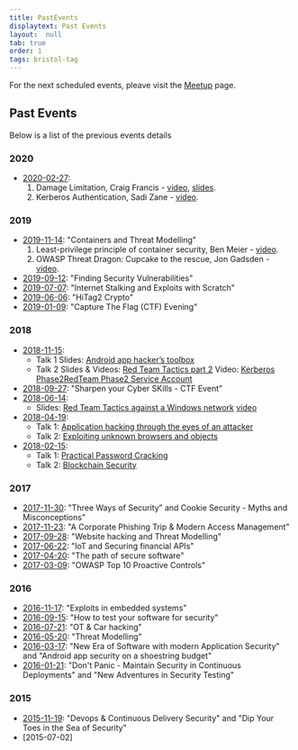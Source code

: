 ```yaml
---
title: PastEvents
displaytext: Past Events
layout:  null
tab: true
order: 1
tags: bristol-tag
---
```


For the next scheduled events, pleave visit the [Meetup](https://www.meetup.com/owasp-bristol/) page.

## Past Events

Below is a list of the previous events details

### 2020

* [2020-02-27](https://www.meetup.com/OWASP-Bristol/events/268319030/):
    1. Damage Limitation, Craig Francis - [video](https://www.facebook.com/owaspBristol/videos/vb.100023289937843/639771026809223/), [slides](https://github.com/OWASP/www-chapter-bristol-uk/tree/main/assets/slides/2020/02-27-Damage-Limitation.pdf).
    2. Kerberos Authentication, Sadi Zane - [video](https://www.facebook.com/owaspBristol/videos/vb.100023289937843/639829846803341/).

### 2019

* [2019-11-14](https://www.meetup.com/OWASP-Bristol/events/261525682/): "Containers and Threat Modelling"
    1. Least-privilege principle of container security, Ben Meier - [video](https://www.facebook.com/OWASPBristolChapter/videos/273762846884042/).
    2. OWASP Threat Dragon: Cupcake to the rescue, Jon Gadsden - [video](https://www.facebook.com/OWASPBristolChapter/videos/652333085173880/).
* [2019-09-12](https://www.meetup.com/OWASP-Bristol/events/261525677/): "Finding Security Vulnerabilities"
* [2019-07-07](https://www.meetup.com/OWASP-Bristol/events/260281462/): "Internet Stalking and Exploits with Scratch"
* [2019-06-06](https://www.meetup.com/OWASP-Bristol/events/261458168/): "HiTag2 Crypto"
* [2019-01-09](https://www.meetup.com/OWASP-Bristol/events/257594082/): "Capture The Flag (CTF) Evening"

### 2018

* [2018-11-15](https://www.meetup.com/OWASP-Bristol/events/254049342/):
  * Talk 1 Slides: [Android app hacker’s toolbox](https://github.com/OWASP/www-chapter-bristol-uk/blob/main/assets/slides/2018/OWASP-Android-Hackers-Toolbox.pptx)
  * Talk 2 Slides & Videos: [Red Team Tactics part 2](https://github.com/OWASP/www-chapter-bristol-uk/blob/main/assets/slides/2018/OWASPBristol-Red-Team-15-11-2018.pdf) Video: [Kerberos Phase2](https://youtu.be/cwFXc5d6sXY)[RedTeam Phase2 Service Account](https://youtu.be/7Le44AFAtGc)
* [2018-09-27](https://www.meetup.com/OWASP-Bristol/events/254049195/): "Sharpen your Cyber SKills - CTF Event"
* [2018-06-14](https://www.meetup.com/OWASP-Bristol/events/247968102/):
  * Slides: [Red Team Tactics against a Windows network](https://github.com/OWASP/www-chapter-bristol-uk/blob/main/assets/slides/2018/OWASPBristol-Red_Team.pdf) [video](https://www.youtube.com/watch?v=s-UcuRtD4_8)
* [2018-04-19](https://www.meetup.com/OWASP-Bristol/events/245738650/):
  * Talk 1: [Application hacking through the eyes of an attacker](https://github.com/OWASP/www-chapter-bristol-uk/blob/main/assets/slides/2018/Application-Hacking-Though-The-Eyes-Of-An-Attacker.pdf)
  * Talk 2: [Exploiting unknown browsers and objects](https://github.com/OWASP/www-chapter-bristol-uk/blob/main/assets/slides/2018/Exploiting_Unknown_browsers.pdf)
* [2018-02-15](https://www.meetup.com/OWASP-Bristol/events/245738659/):
  * Talk 1: [Practical Password Cracking](https://www.owasp.org/images/e/e0/OWASPBristol-2018-02-19-practical-password-cracking.pdf)
  * Talk 2: [Blockchain Security](https://github.com/OWASP/www-chapter-bristol-uk/blob/main/assets/slides/2018/OWASPBristol-2018-02-19-Blockchain-Security.pptx)

### 2017

* [2017-11-30](https://www.meetup.com/OWASP-Bristol/events/244761832/): "Three Ways of Security” and Cookie Security - Myths and Misconceptions"
* [2017-11-23](https://www.meetup.com/OWASP-Bristol/events/241535079/): "A Corporate Phishing Trip & Modern Access Management"
* [2017-09-28](https://www.meetup.com/OWASP-Bristol/events/240114497/): "Website hacking and Threat Modelling"
* [2017-06-22](https://www.meetup.com/OWASP-Bristol/events/235736793/): "IoT and Securing financial APIs"
* [2017-04-20](https://www.meetup.com/OWASP-Bristol/events/235736782/): "The path of secure software"
* [2017-03-09](https://www.meetup.com/OWASP-Bristol/events/235736769/): "OWASP Top 10 Proactive Controls"

### 2016

* [2016-11-17](https://www.meetup.com/OWASP-Bristol/events/231317636/): "Exploits in embedded systems"
* [2016-09-15](https://www.meetup.com/OWASP-Bristol/events/231317617/): "How to test your software for security"
* [2016-07-21](https://www.meetup.com/OWASP-Bristol/events/231317587/): "OT & Car hacking"
* [2016-05-20](http://www.meetup.com/OWASP-Bristol/events/229465685/): "Threat Modelling"
* [2016-03-17](http://www.meetup.com/OWASP-Bristol/events/228380487/):
    "New Era of Software with modern Application Security"
    and "Android app security on a shoestring budget"
* [2016-01-21](http://www.meetup.com/OWASP-Bristol/events/227419895/):
    "Don't Panic - Maintain Security in Continuous Deployments" and "New Adventures in Security Testing"

### 2015

* [2015-11-19](http://www.meetup.com/OWASP-Bristol/events/226348152/):
    "Devops & Continuous Delivery Security" and "Dip Your Toes in the Sea of Security"
* [2015-07-02]

